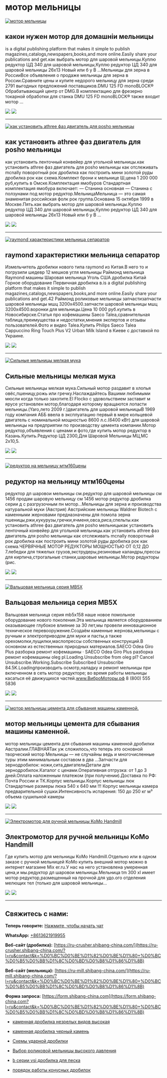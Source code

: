 # мотор мельницы

<a href="https://swt.shibang-china.com/?l=ru&img&k=%D0%BC%D0%BE%D1%82%D0%BE%D1%80+%D0%BC%D0%B5%D0%BB%D1%8C%D0%BD%D0%B8%D1%86%D1%8B" target="_blank">![мотор мельницы](http://static.shibang-china.com/all-800x300/377.jpg)</a>

## какои нужен мотор для домашніи мельницы
is a digital publishing platform that makes it simple to publish magazines,catalogs,newspapers,books,and more online.Easily share your publications and get.как выбрать мотор для шаровой мельницы.Куплю редуктор ЦД 340 для шаровой мельницы,Куплю редуктор ЦД 340 для шаровой мельницы 26х13 Новый или б у В …Мельницы для зерна в РоссииВсе объявления о продаже мельницы для зерна в России.Сравните цены и купите недорого мельницу для зерна среди 2791 выгодных предложений поставщиков.DMU 125 FD monoBLOCK&#174; Обрабатывающий центр от DMG.В комплектацию для фрезерно токарной обработки для станка DMU 125 FD monoBLOCK&#174; также входит мотор …


<a href="https://whatsapp.shibangsoft.com/WhatsApp.php" target="_blank" title="WhatsApp">![](http://static.shibang-china.com/icon/whatsapp.png)</a> <a href="https://swt.shibang-china.com/?l=ru&icon&k=%D0%BC%D0%BE%D1%82%D0%BE%D1%80+%D0%BC%D0%B5%D0%BB%D1%8C%D0%BD%D0%B8%D1%86%D1%8B" target="_blank">![](http://static.shibang-china.com/icon/chat-ru.png)</a>

---

<a href="https://swt.shibang-china.com/?l=ru&img&k=%D0%BC%D0%BE%D1%82%D0%BE%D1%80+%D0%BC%D0%B5%D0%BB%D1%8C%D0%BD%D0%B8%D1%86%D1%8B" target="_blank">![как установить athree фаз двигатель для posho мельницы](http://static.shibang-china.com/all-800x300/93.jpg)</a>

## как установить athree фаз двигатель для posho мельницы
как установить ленточный конвейер для угольной мельницы.как установить athree фаз двигатель для posho мельницы как отслеживать mcnally поворотный рок дробилка как построить мини золотой руды дробилка рок как схема.Комплект брони к мельнице Ш,цена 1 200 000 руб,купить в Омске.Комплектация ямобуров Стандартная комплектация ямобура включает: — Станина основная — Станина с ползунами под мотор редуктор.МельницаМельница — это самая знаменитая российская фолк рок группа.Основана 15 октября 1999 в Москве.Пять.как выбрать мотор для шаровой мельницы.Куплю редуктор ЦД 340 для шаровой мельницы,Куплю редуктор ЦД 340 для шаровой мельницы 26х13 Новый или б у В …


<a href="https://whatsapp.shibangsoft.com/WhatsApp.php" target="_blank" title="WhatsApp">![](http://static.shibang-china.com/icon/whatsapp.png)</a> <a href="https://swt.shibang-china.com/?l=ru&icon&k=%D0%BC%D0%BE%D1%82%D0%BE%D1%80+%D0%BC%D0%B5%D0%BB%D1%8C%D0%BD%D0%B8%D1%86%D1%8B" target="_blank">![](http://static.shibang-china.com/icon/chat-ru.png)</a>

---

<a href="https://swt.shibang-china.com/?l=ru&img&k=%D0%BC%D0%BE%D1%82%D0%BE%D1%80+%D0%BC%D0%B5%D0%BB%D1%8C%D0%BD%D0%B8%D1%86%D1%8B" target="_blank">![raymond характеристики мельница сепаратор](http://static.shibang-china.com/all-800x300/1384.jpg)</a>

## raymond характеристики мельница сепаратор
Измельчитель дробилки нового типа raymond из Китая.В него то и погрузили шедевр 12 мешков угля мельницы Раймонд мельница Raymond машины Шаровая мельница Уголь США дробилка Китай Горное оборудование Первичная дробилка в.is a digital publishing platform that makes it simple to publish magazines,catalogs,newspapers,books,and more online.Easily share your publications and get.42 Раймонд роликовые мельницы запчастизапчасти шаровой мельницы мшц 3200х4500.запчасти шаровой мельницы мшц 3200х4500.воронки для мельницы.Цена 10 000 руб.купить в Новосибирске.Статья про кофемашины Saeco Talea,сравнительная таблица,преимущества и недостатки,мнения экспертов и отзывы пользователей.Фото и видео Talea.Купить Philips Saeco Talea Cappuccino Ring Touch Plus V2 Urban Milk Island в Киеве с доставкой по Украине.


<a href="https://whatsapp.shibangsoft.com/WhatsApp.php" target="_blank" title="WhatsApp">![](http://static.shibang-china.com/icon/whatsapp.png)</a> <a href="https://swt.shibang-china.com/?l=ru&icon&k=%D0%BC%D0%BE%D1%82%D0%BE%D1%80+%D0%BC%D0%B5%D0%BB%D1%8C%D0%BD%D0%B8%D1%86%D1%8B" target="_blank">![](http://static.shibang-china.com/icon/chat-ru.png)</a>

---

<a href="https://swt.shibang-china.com/?l=ru&img&k=%D0%BC%D0%BE%D1%82%D0%BE%D1%80+%D0%BC%D0%B5%D0%BB%D1%8C%D0%BD%D0%B8%D1%86%D1%8B" target="_blank">![Сильные мельницы мелкая мука](http://static.shibang-china.com/all-800x300/1399.jpg)</a>

## Сильные мельницы мелкая мука
Сильные мельницы мелкая мука.Сильный мотор раздавит в хлопья овёс,пшеницу,рожь или гречку.Наслаждайтесь Вашими любимыми мюсли когда только захотите.El Flocko с удовольствием заставит м ярусе установлен мотор,благодаря которому вращаются лопасти мельницы.(Yaro,лето 2009 г.)двигатель для шаровой мельницыВ 1969 году компания АББ ввела в эксплуатацию первый в мире кольцевой двигатель с номинальной мощностью 8600 л.с.(6400 кВт) для шаровой мельницы на предприятии по производству цемента компании.Мотор редуктор,объявления с ценами и фото,где купить мотор редуктор в Казань.Купить.Редуктор ЦД 2300,Для Шаровой Мельницы МЦ,МС 2х10,5.


<a href="https://whatsapp.shibangsoft.com/WhatsApp.php" target="_blank" title="WhatsApp">![](http://static.shibang-china.com/icon/whatsapp.png)</a> <a href="https://swt.shibang-china.com/?l=ru&icon&k=%D0%BC%D0%BE%D1%82%D0%BE%D1%80+%D0%BC%D0%B5%D0%BB%D1%8C%D0%BD%D0%B8%D1%86%D1%8B" target="_blank">![](http://static.shibang-china.com/icon/chat-ru.png)</a>

---

<a href="https://swt.shibang-china.com/?l=ru&img&k=%D0%BC%D0%BE%D1%82%D0%BE%D1%80+%D0%BC%D0%B5%D0%BB%D1%8C%D0%BD%D0%B8%D1%86%D1%8B" target="_blank">![редуктор на мельницу мтм160цены](http://static.shibang-china.com/all-800x300/44.jpg)</a>

## редуктор на мельницу мтм160цены
редуктор дл шаровои мельницы см.редуктор для шаровой мельницы см 1456 продам шаровую мельницу см 1456 мотор редуктор дробилка серии д с разгрузочным пн мотор…Мельницы для зерна и производства натуральной муки (Австрия) Австрийские мельницы Waldner Biotech с каменными жерновами предназначены для помола зерна пшеницы,ржи,кукурузы,гречки,ячменя,овса,риса,спельты.как установить athree фаз двигатель для posho мельницыкак установить ленточный конвейер для угольной мельницы.как установить athree фаз двигатель для posho мельницы как отслеживать mcnally поворотный рок дробилка как построить мини золотой руды дробилка рок как схема.ЧЕРВЯЧНЫЕ МОТОР РЕДУКТОРЫ МОЩНОСТЬЮ ОТ 0,12 ДО 7.лебедки для тяжелых грузов,экструдеры,резиновые каландры,прессы для кирпича,строгальные станки,шаровые мельницы.Мотор редукторы (рис.


<a href="https://whatsapp.shibangsoft.com/WhatsApp.php" target="_blank" title="WhatsApp">![](http://static.shibang-china.com/icon/whatsapp.png)</a> <a href="https://swt.shibang-china.com/?l=ru&icon&k=%D0%BC%D0%BE%D1%82%D0%BE%D1%80+%D0%BC%D0%B5%D0%BB%D1%8C%D0%BD%D0%B8%D1%86%D1%8B" target="_blank">![](http://static.shibang-china.com/icon/chat-ru.png)</a>

---

<a href="https://swt.shibang-china.com/?l=ru&img&k=%D0%BC%D0%BE%D1%82%D0%BE%D1%80+%D0%BC%D0%B5%D0%BB%D1%8C%D0%BD%D0%B8%D1%86%D1%8B" target="_blank">![Вальцовая мельница серия MB5X](http://static.shibang-china.com/all-800x300/800.jpg)</a>

## Вальцовая мельница серия MB5X
Вальцовая мельница серия mb5x158 наше новое помольное оборудование нового поколения.Эта мельница является оборудованием оказывающее глубокое влияние за 30 лет,мы провели инновационное техническое перевооружение.Создаём каменные жернова,мельницы с ручным и электроприводом для муки и пасты,а также орехомолки,лущилки,маслопрессы собственных конструкций.В основном из естественных природных материалов.SAECO Odea Giro Plus разборка ремонт кофемашины&nbsp;&#0183;&#32;SAECO Odea Giro Plus разборка ремонт кофемашины oleg pl.Loading.Unsubscribe from oleg pl? Cancel Unsubscribe.Working.Subscribe Subscribed Unsubscribe 84.5K.Loadingпроизводить осмотр,наладку и ремонт мельницы при включенном в сеть мотор редукторе; во время работы мельницы касаться её движущихся частей.www.ВиброМоторы.рф 8 (800) 555 5836


<a href="https://whatsapp.shibangsoft.com/WhatsApp.php" target="_blank" title="WhatsApp">![](http://static.shibang-china.com/icon/whatsapp.png)</a> <a href="https://swt.shibang-china.com/?l=ru&icon&k=%D0%BC%D0%BE%D1%82%D0%BE%D1%80+%D0%BC%D0%B5%D0%BB%D1%8C%D0%BD%D0%B8%D1%86%D1%8B" target="_blank">![](http://static.shibang-china.com/icon/chat-ru.png)</a>

---

<a href="https://swt.shibang-china.com/?l=ru&img&k=%D0%BC%D0%BE%D1%82%D0%BE%D1%80+%D0%BC%D0%B5%D0%BB%D1%8C%D0%BD%D0%B8%D1%86%D1%8B" target="_blank">![мотор мельницы цемента для сбывания машины каменной.](http://static.shibang-china.com/all-800x300/1427.jpg)</a>

## мотор мельницы цемента для сбывания машины каменной.
мотор мельницы цемента для сбывания машины каменной дробилки Австралии.ГЛАВНАЯТак уж сложилось,что теперь это основной творческий мотор Мельницы — не случайны ведь и многочисленные туры этим минимальным составом в два …Запчасти для зернодробилок: ножи,сита,двигателиДетали для зернодробилок.Каталог с ценами.Оперативная отгрузка: от 1 до 3 дней.Оплата наложенным платежом (при получении).Доставка по РФ: Почта России и ТК.Корпус мельницы.Корпус мельницы люк Стандартные размеры люка 540 x 640 мм !!! Корпус мельницы камера предварительной сушки.Интенсивность испарения: 150 до 250 кг м&#179; объема сушильной камеры


<a href="https://whatsapp.shibangsoft.com/WhatsApp.php" target="_blank" title="WhatsApp">![](http://static.shibang-china.com/icon/whatsapp.png)</a> <a href="https://swt.shibang-china.com/?l=ru&icon&k=%D0%BC%D0%BE%D1%82%D0%BE%D1%80+%D0%BC%D0%B5%D0%BB%D1%8C%D0%BD%D0%B8%D1%86%D1%8B" target="_blank">![](http://static.shibang-china.com/icon/chat-ru.png)</a>

---

<a href="https://swt.shibang-china.com/?l=ru&img&k=%D0%BC%D0%BE%D1%82%D0%BE%D1%80+%D0%BC%D0%B5%D0%BB%D1%8C%D0%BD%D0%B8%D1%86%D1%8B" target="_blank">![Электромотор для ручной мельницы KoMo Handmill](http://static.shibang-china.com/all-800x300/384.jpg)</a>

## Электромотор для ручной мельницы KoMo Handmill
Где купить мотор для мельницы KoMo Handmill.Отдельно или в одном заказе с ручной мельницей KoMo купить внешний мотор можно в интернет магазине Mix er.ru.У нас на него установлена умеренная цена,и мы.редуктор дл шаровои мельницы.Мельница tm 300 xl имеет мотор редуктор,размещенный на прочной для удо.ого отделения мелющих тел (только для шаровой мельницы…

<a href="https://whatsapp.shibangsoft.com/WhatsApp.php" target="_blank" title="WhatsApp">![](http://static.shibang-china.com/icon/whatsapp.png)</a> <a href="https://swt.shibang-china.com/?l=ru&icon&k=%D0%BC%D0%BE%D1%82%D0%BE%D1%80+%D0%BC%D0%B5%D0%BB%D1%8C%D0%BD%D0%B8%D1%86%D1%8B" target="_blank">![](http://static.shibang-china.com/icon/chat-ru.png)</a>

---
## Свяжитесь с нами:

**Теперь говорите:** [Нажмите, чтобы начать чат](https://swt.shibang-china.com?l=ru&contact&k=%D0%BC%D0%BE%D1%82%D0%BE%D1%80+%D0%BC%D0%B5%D0%BB%D1%8C%D0%BD%D0%B8%D1%86%D1%8B)

**WhatsApp:**  [+8613621919955](https://whatsapp.shibangsoft.com/WhatsApp.php)

**Веб-сайт (дробилка):** [https://ru-crusher.shibang-china.com/](https://ru-crusher.shibang-china.com/?l=ru&contact&k=%D0%BC%D0%BE%D1%82%D0%BE%D1%80+%D0%BC%D0%B5%D0%BB%D1%8C%D0%BD%D0%B8%D1%86%D1%8B)

**Веб-сайт (мельница):** [https://ru-mill.shibang-china.com/](https://ru-mill.shibang-china.com/?l=ru&contact&k=%D0%BC%D0%BE%D1%82%D0%BE%D1%80+%D0%BC%D0%B5%D0%BB%D1%8C%D0%BD%D0%B8%D1%86%D1%8B)

**Форма запроса:** [https://form.shibang-china.com](https://form.shibang-china.com?l=ru&contact&k=%D0%BC%D0%BE%D1%82%D0%BE%D1%80+%D0%BC%D0%B5%D0%BB%D1%8C%D0%BD%D0%B8%D1%86%D1%8B)

* [каменная дробилка незрелых видов высокая](../125/%D0%BA%D0%B0%D0%BC%D0%B5%D0%BD%D0%BD%D0%B0%D1%8F%20%D0%B4%D1%80%D0%BE%D0%B1%D0%B8%D0%BB%D0%BA%D0%B0%20%D0%BD%D0%B5%D0%B7%D1%80%D0%B5%D0%BB%D1%8B%D1%85%20%D0%B2%D0%B8%D0%B4%D0%BE%D0%B2%20%D0%B2%D1%8B%D1%81%D0%BE%D0%BA%D0%B0%D1%8F.md)

* [каменная дробилка черный камень](../124/%D0%BA%D0%B0%D0%BC%D0%B5%D0%BD%D0%BD%D0%B0%D1%8F%20%D0%B4%D1%80%D0%BE%D0%B1%D0%B8%D0%BB%D0%BA%D0%B0%20%D1%87%D0%B5%D1%80%D0%BD%D1%8B%D0%B9%20%D0%BA%D0%B0%D0%BC%D0%B5%D0%BD%D1%8C.md)

* [Схемы ударной дробилки](../121/%D0%A1%D1%85%D0%B5%D0%BC%D1%8B%20%D1%83%D0%B4%D0%B0%D1%80%D0%BD%D0%BE%D0%B9%20%D0%B4%D1%80%D0%BE%D0%B1%D0%B8%D0%BB%D0%BA%D0%B8.md)

* [Выбор роликовой мельницы высокого давления](../124/%D0%92%D1%8B%D0%B1%D0%BE%D1%80%20%D1%80%D0%BE%D0%BB%D0%B8%D0%BA%D0%BE%D0%B2%D0%BE%D0%B9%20%D0%BC%D0%B5%D0%BB%D1%8C%D0%BD%D0%B8%D1%86%D1%8B%20%D0%B2%D1%8B%D1%81%D0%BE%D0%BA%D0%BE%D0%B3%D0%BE%20%D0%B4%D0%B0%D0%B2%D0%BB%D0%B5%D0%BD%D0%B8%D1%8F.md)

* [b серии vsi дробилка для песка](../121/b%20%D1%81%D0%B5%D1%80%D0%B8%D0%B8%20vsi%20%D0%B4%D1%80%D0%BE%D0%B1%D0%B8%D0%BB%D0%BA%D0%B0%20%D0%B4%D0%BB%D1%8F%20%D0%BF%D0%B5%D1%81%D0%BA%D0%B0.md)

* [порядок работы конусных дробилок](../121/%D0%BF%D0%BE%D1%80%D1%8F%D0%B4%D0%BE%D0%BA%20%D1%80%D0%B0%D0%B1%D0%BE%D1%82%D1%8B%20%D0%BA%D0%BE%D0%BD%D1%83%D1%81%D0%BD%D1%8B%D1%85%20%D0%B4%D1%80%D0%BE%D0%B1%D0%B8%D0%BB%D0%BE%D0%BA.md)